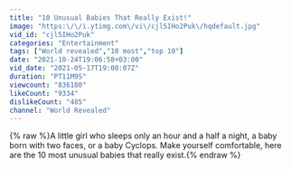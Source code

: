 ```yaml
---
title: "10 Unusual Babies That Really Exist!"
image: "https:\/\/i.ytimg.com\/vi\/cjl5IHo2Puk\/hqdefault.jpg"
vid_id: "cjl5IHo2Puk"
categories: "Entertainment"
tags: ["World revealed","10 most","top 10"]
date: "2021-10-24T19:06:58+03:00"
vid_date: "2021-05-17T19:00:07Z"
duration: "PT11M9S"
viewcount: "836180"
likeCount: "9334"
dislikeCount: "485"
channel: "World Revealed"
---
```

{% raw %}A little girl who sleeps only an hour and a half a night, a baby born with two faces, or a baby Cyclops. Make yourself comfortable, here are the 10 most unusual babies that really exist.{% endraw %}
